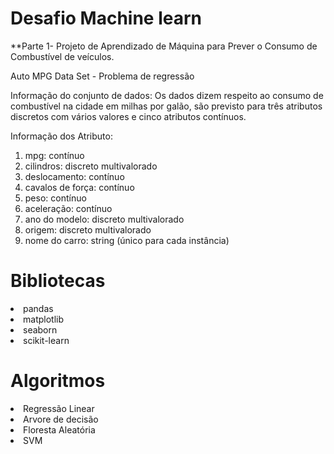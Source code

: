 # Desafio Machine learn


**Parte 1- Projeto de Aprendizado de Máquina para Prever o Consumo de Combustível de veículos.

Auto MPG Data Set - Problema de regressão

Informação do conjunto de dados:
Os dados dizem respeito ao consumo de combustível na cidade em milhas por galão, são previsto para três atributos discretos com vários valores e cinco atributos contínuos.

Informação dos Atributo:

1. mpg: contínuo
2. cilindros: discreto multivalorado
3. deslocamento: contínuo
4. cavalos de força: contínuo
5. peso: contínuo
6. aceleração: contínuo
7. ano do modelo: discreto multivalorado
8. origem: discreto multivalorado
9. nome do carro: string (único para cada instância)

# Bibliotecas 

<li>pandas
<li>matplotlib
<li>seaborn
<li>scikit-learn

# Algoritmos

<li>Regressão Linear
<li>Arvore de decisão 
<li>Floresta Aleatória 
<li>SVM
